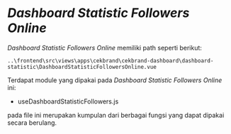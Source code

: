 # _Dashboard Statistic Followers Online_

_Dashboard Statistic Followers Online_ memiliki path seperti berikut:

```
..\frontend\src\views\apps\cekbrand\cekbrand-dashboard\dashboard-statistic\DashboardStatisticFollowersOnline.vue
```

Terdapat module yang dipakai pada _Dashboard Statistic Followers Online_ ini:

- useDashboardStatisticFollowers.js

pada file ini merupakan kumpulan dari berbagai fungsi yang dapat dipakai secara berulang.
